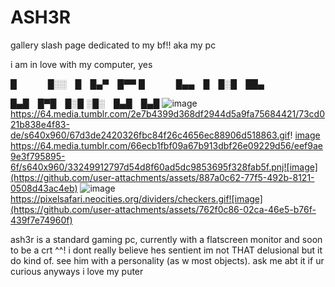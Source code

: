 # ASH3R
gallery slash page dedicated to my bf!! aka my pc


i am in love with my computer, yes

█     █░░ █ █▄▀ █▀▀
█     █▄▄ █ █░█ ██▄

█▄█ █▀█ █░█
░█░ █▄█ █▄█
 ![image](https://github.com/user-attachments/assets/312d2b9b-06c2-4ba8-99d9-de592d38ebac)
https://64.media.tumblr.com/2e7b4399d368df2944d5a9fa75684421/73cd021b838e4f83-de/s640x960/67d3de2420326fbc84f26c4656ec88906d518863.gif!
[image](https://github.com/user-attachments/assets/5df6df49-d199-41ea-b2af-f653a87b6614)
https://64.media.tumblr.com/66ecb1fbf09a67b913dbf26e09229d56/eef9ae9e3f795895-6f/s640x960/33249912797d54d8f60ad5dc9853695f328fab5f.pnj![image](https://github.com/user-attachments/assets/887a0c62-77f5-492b-8121-0508d43ac4eb)
![image](https://github.com/user-attachments/assets/b9784ff5-cd0f-4302-8bc2-8225a722cfac)
https://pixelsafari.neocities.org/dividers/checkers.gif![image](https://github.com/user-attachments/assets/762f0c86-02ca-46e5-b76f-439f7e74960f)

ash3r is a standard gaming pc, currently with a flatscreen monitor and soon to be a crt ^^! 
i dont really believe hes sentient im not THAT delusional but it do kind of. see him with a personality (as w most objects). ask me abt it if ur curious
anyways i love my puter
